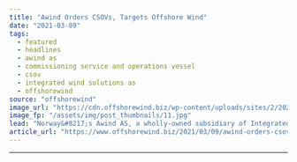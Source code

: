 ```yaml
---
title: "Awind Orders CSOVs, Targets Offshore Wind"
date: "2021-03-09"
tags: 
  - featured
  - headlines
  - awind as
  - commissioning service and operations vessel
  - csov
  - integrated wind solutions as
  - offshorewind
source: "offshorewind"
image_url: "https://cdn.offshorewind.biz/wp-content/uploads/sites/2/2021/03/09124003/Awind-Orders-CSOVs-Targets-Offshore-Wind.jpg"
image_fp: "/assets/img/post_thumbnails/11.jpg"
lead: "Norway&#8217;s Awind AS, a wholly-owned subsidiary of Integrated Wind Solutions AS, has signed newbuild"
article_url: "https://www.offshorewind.biz/2021/03/09/awind-orders-csovs-targets-offshore-wind/"
---
```


---
